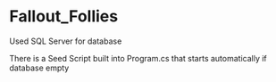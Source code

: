 # Fallout_Follies

Used SQL Server for database

There is a Seed Script built into Program.cs that starts automatically if database empty
